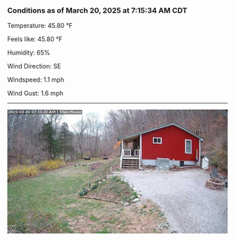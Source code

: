 ### Conditions as of March 20, 2025 at 7:15:34 AM CDT 

Temperature: 45.80 &deg;F

Feels like: 45.80 &deg;F

Humidity: 65%

Wind Direction: SE

Windspeed: 1.1 mph

Wind Gust: 1.6 mph

---

<img src="./images/latest.jpeg"/>

